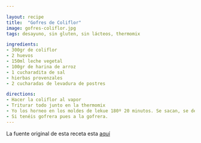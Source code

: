 ```yaml
---

layout: recipe
title:  "Gofres de Coliflor"
image: gofres-coliflor.jpg
tags: desayuno, sin gluten, sin lácteos, thermomix

ingredients:
- 300gr de coliflor
- 2 huevos
- 150ml leche vegetal
- 100gr de harina de arroz
- 1 cucharadita de sal
- hierbas provenzales
- 2 cucharadas de levadura de postres

directions:
- Hacer la coliflor al vapor
- Triturar todo junto en la thermomix
- Yo los horneo en los moldes de lekue 180º 20 minutos. Se sacan, se desmoldan y así dados la vuelta se hornean 5 minutos más.
- Si tenéis gofrera pues a la gofrera.
---
```


La fuente original de esta receta esta [aquí](https://recetasdeamelie.blogspot.com/2018/06/gofres-de-coliflor.html?m=1)
